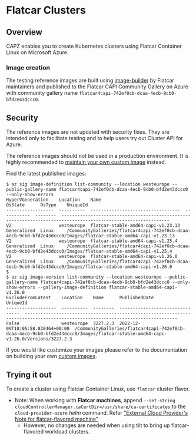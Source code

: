 # Flatcar Clusters

## Overview

CAPZ enables you to create Kubernetes clusters using Flatcar Container Linux on Microsoft Azure.

### Image creation

The testing reference images are built using [image-builder](https://github.com/kubernetes-sigs/image-builder) by Flatcar maintainers and published to the Flatcar CAPI Community Gallery on Azure with community gallery name `flatcar4capi-742ef0cb-dcaa-4ecb-9cb0-bfd2e43dccc0`.

<aside class="note warning">

<h1> Security </h1>

The reference images are not updated with security fixes. They are intended only to facilitate testing and to help users try out Cluster API for Azure.

The reference images should not be used in a production environment. It is highly recommended to [maintain your own custom image](./custom-images.md#building-a-custom-image) instead.

</aside>

Find the latest published images:

```console
$ az sig image-definition list-community --location westeurope --public-gallery-name flatcar4capi-742ef0cb-dcaa-4ecb-9cb0-bfd2e43dccc0 --only-show-errors
HyperVGeneration    Location    Name                                OsState      OsType    UniqueId
------------------  ----------  ----------------------------------  -----------  --------  ---------------------------------------------------------------------------------------------------------------
V2                  westeurope  flatcar-stable-amd64-capi-v1.23.13  Generalized  Linux     /CommunityGalleries/flatcar4capi-742ef0cb-dcaa-4ecb-9cb0-bfd2e43dccc0/Images/flatcar-stable-amd64-capi-v1.23.13
V2                  westeurope  flatcar-stable-amd64-capi-v1.25.4   Generalized  Linux     /CommunityGalleries/flatcar4capi-742ef0cb-dcaa-4ecb-9cb0-bfd2e43dccc0/Images/flatcar-stable-amd64-capi-v1.25.4
V2                  westeurope  flatcar-stable-amd64-capi-v1.26.0   Generalized  Linux     /CommunityGalleries/flatcar4capi-742ef0cb-dcaa-4ecb-9cb0-bfd2e43dccc0/Images/flatcar-stable-amd64-capi-v1.26.0
$
$ az sig image-version list-community --location westeurope --public-gallery-name flatcar4capi-742ef0cb-dcaa-4ecb-9cb0-bfd2e43dccc0 --only-show-errors --gallery-image-definition flatcar-stable-amd64-capi-v1.26.0
ExcludeFromLatest    Location    Name      PublishedDate                     UniqueId
-------------------  ----------  --------  --------------------------------  --------------------------------------------------------------------------------------------------------------------------------
False                westeurope  3227.2.3  2022-12-09T18:05:58.830464+00:00  /CommunityGalleries/flatcar4capi-742ef0cb-dcaa-4ecb-9cb0-bfd2e43dccc0/Images/flatcar-stable-amd64-capi-v1.26.0/Versions/3227.2.3
```

If you would like customize your images please refer to the documentation on building your own [custom images](custom-images.md).

## Trying it out

To create a cluster using Flatcar Container Linux, use `flatcar` cluster flavor.

- Note: When working with **Flatcar machines**, append `--set-string cloudControllerManager.caCertDir=/usr/share/ca-certificates` to the `cloud-provider-azure` _helm_ command. Refer ["External Cloud Provider's Note for flatcar-flavored machine"](https://github.com/kubernetes-sigs/cluster-api-provider-azure/blob/764aa1e8bd02d150dff90ff6bc7f8daa2b38810f/docs/book/src/topics/addons.md#external-cloud-provider)
  - However, no changes are needed when using tilt to bring up flatcar-flavored workload clusters.
